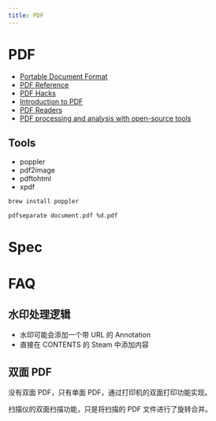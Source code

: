 ```yaml
---
title: PDF
---
```


# PDF

- [Portable Document Format](https://en.wikipedia.org/wiki/Portable_Document_Format)
- [PDF Reference](http://www.adobe.com/devnet/pdf/pdf_reference.html)
- [PDF Hacks](http://www.pdfhacks.com/)
- [Introduction to PDF](https://web.archive.org/web/20141010035745/http://gnupdf.org/Introduction_to_PDF)
- [PDF Readers](http://pdfreaders.org/)
- [PDF processing and analysis with open-source tools](https://www.bitsgalore.org/2021/09/06/pdf-processing-and-analysis-with-open-source-tools)

## Tools

- poppler
- pdf2image
- pdftohtml
- xpdf

```bash
brew install poppler

pdfseparate document.pdf %d.pdf
```

# Spec

# FAQ

## 水印处理逻辑

- 水印可能会添加一个带 URL 的 Annotation
- 直接在 CONTENTS 的 Steam 中添加内容

## 双面 PDF

没有双面 PDF，只有单面 PDF，通过打印机的双面打印功能实现。

扫描仪的双面扫描功能，只是将扫描的 PDF 文件进行了旋转合并。
